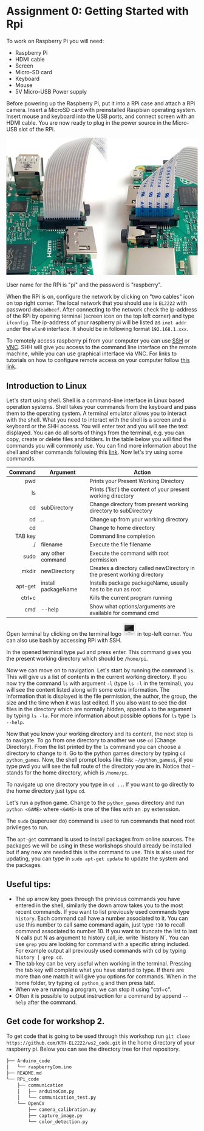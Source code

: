 # Assignment 0: Getting Started with Rpi
To work on Raspberry Pi you will need:
* Raspberry Pi
* HDMI cable
* Screen
* Micro-SD card
* Keyboard
* Mouse
* 5V Micro-USB Power supply

Before powering up the Raspberry Pi, put it into a RPi case and attach a RPi camera. Insert a MicroSD card with preinstalled Raspbian operating system. Insert mouse and keyboard into the USB ports, and connect screen with an HDMI cable. You are now ready to plug in the power source in the Micro-USB slot of the RPi.

![RPi camera connection](figures/connect-camera.jpg)

User name for the RPi is "pi" and the password is "raspberry".

When the RPi is on, configure the network by clicking on "two cables" icon on top right corner. The local network that you should use is `EL2222` with password `dbdeadbeef`. After connecting to the network check the ip-address of the RPi by opening terminal (screen icon on the top left corner) and type `ifconfig`. The ip-address of your raspberry pi will be listed as `inet addr` under the `wlan0` interface. It should be in following format `192.168.1.xxx`. 

To remotely access raspberry pi from your computer you can use [SSH](https://en.wikipedia.org/wiki/Secure_Shell) or [VNC](https://en.wikipedia.org/wiki/Virtual_Network_Computing). SHH will give you access to the command line interface on the remote machine, while you can use graphical interface via VNC. For links to tutorials on how to configure remote access on your computer follow [this link](ssh_and_vnc.html).

## Introduction to Linux
Let's start using shell. Shell is a command-line interface in Linux based operation systems. Shell takes your commands from the keyboard and pass them to the operating system.  A terminal emulator allows you to interact with the shell. What you need to interact with the shell is a screen and a keyboard or the SHH access. You will enter text and you will see the text displayed. You can do all sorts of things from the terminal, e.g. you can copy, create or delete files and folders. In the table below you will find the commands you will commonly use. You can find more information about the shell and other commands following this [link](http://linuxcommand.org/learning_the_shell.php). Now let's try using some commands.


<!-- Table with commands -->
| Command | Argument| Action|
|--:|--|--|
| pwd| | Prints your Present Working Directory|
| ls| | Prints ('list') the content of your present working directory|
| cd| subDirectory|Change directory from present working directory to subDirectory|
| cd|..|Change up from your working directory|
| cd||Change to home directory|
| TAB key||Command line completion|
| ./| filename| Execute the file filename|
| sudo|any other command|Execute the command with root permission|
| mkdir|newDirectory|Creates a directory called newDirectory in the present working directory|
| apt-get|install packageName|Installs package packageName, usually has to be run as root|
| ctrl+c||Kills the current program running|
| cmd | --help | Show what options/arguments are available for command cmd|

Open terminal by clicking on the terminal logo ![](figures/terminal_logo.png) in top-left corner. You can also use bash by accessing RPi with SSH.

In the opened terminal type `pwd` and press enter. This command gives you the present working directory which should be `/home/pi`.

Now we can move on to navigation. Let's start by running the command `ls`. This will give us a list of contents in the current working directory. If you now try the command `ls` with argument `-l` (type `ls -l` in the terminal), you will see the content listed along with some extra information. The information that is displayed is the file permission, the author, the group, the size and the time when it was last edited. If you also want to see the dot files in the directory which are normally hidden, append `a` to the argument by typing `ls -la`. For more information about possible options for `ls` type `ls --help`.

Now that you know your working directory and its content, the next step is to navigate. To go from one directory to another we use `cd` (Change Directory). From the list printed by the `ls` command you can choose a directory to change to it. Go to the python games directory by typing `cd python_games`. Now, the shell prompt looks like this: `~/python_games$`, if you type pwd you will see the full route of the directory you are in. Notice that `~` stands for the home directory, which is `/home/pi`.

To navigate up one directory you type in `cd ..`. If you want to go directly to the home directory just type `cd`.

Let's run a python game. Change to the `python_games` directory and run `python <GAME>` where `<GAME>` is one of the files with an .py extenssion.

The `sudo` (superuser do) command is used to run commands that need root privileges to run.

The `apt-get` command is used to install packages from online sources. The packages we will be using in these workshops should already be installed but if any new are needed this is the command to use. This is also used for updating, you can type in `sudo apt-get update` to update the system and the packages.

## Useful tips:
* The up arrow key goes through the previous commands you have entered in the shell, similarly the down arrow takes you to the most recent commands. If you want to list previously used commands type `history`. Each command call have a number associated to it. You can use this number to call same command again, just type `!10` to recall command associated to number 10. If you want to truncate the list to last N calls put N as argument to history call, ie. write ´history N´. You can use `grep` you are looking for command with a specific string included. For example output all previously used commands with cd by typing `history | grep cd`.   
* The tab key can be very useful when working in the terminal. Pressing the tab key will complete what you have started to type. If there are more than one match it will give you options for commands. When in the home folder, try typing `cd python_g` and then press tab!.
*  When we are running a program, we can stop it using "ctrl+c".
*  Often it is possible to output instruction for a command by append `--help` after the command.

## Get code for workshop 2.
To get code that is going to be used through this workshop run `git clone https://github.com/KTH-EL2222/ws2_code.git` in the home directory of your raspberry pi. Below you can see the directory tree for that repository.
```
├── Arduino_code
│   └── raspberryCom.ino
├── README.md
└── RPi_code
    ├── communication
    │   ├── arduinoCom.py
    │   └── communication_test.py
    └── OpenCV
        ├── camera_calibration.py
        ├── capture_image.py
        └── color_detection.py
```
